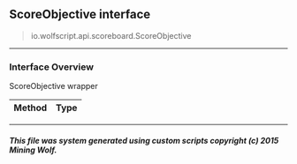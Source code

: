 ## ScoreObjective __interface__

>io.wolfscript.api.scoreboard.ScoreObjective

---

### Interface Overview

ScoreObjective wrapper

Method | Type   
--- | :--- 



---



##### This file was system generated using custom scripts copyright (c) 2015 Mining Wolf.
	

